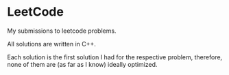 # LeetCode
My submissions to leetcode problems. 

All solutions are written in C++.

Each solution is the first solution I had for the respective problem, therefore,
none of them are (as far as I know) ideally optimized.
